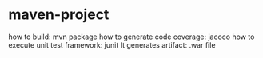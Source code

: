 # maven-project
how to build: mvn package
how to generate code coverage: jacoco
how to execute unit test framework: junit
It generates  artifact: .war file
